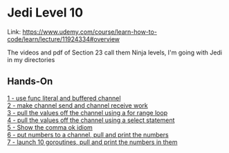 # Jedi Level 10

Link: https://www.udemy.com/course/learn-how-to-code/learn/lecture/11924334#overview

The videos and pdf of Section 23 call them  Ninja levels, I'm going with Jedi in my directories

## Hands-On
[1 - use func literal and buffered channel](https://github.com/ryanclove/LearningGoProgramming/blob/master/Exercises/Jedi%20Level%2010/Hands-On%201/main.go)  
[2 - make channel send and channel receive work](https://github.com/ryanclove/LearningGoProgramming/blob/master/Exercises/Jedi%20Level%2010/Hands-On%202/main.go)  
[3 -  pull the values off the channel using a for range loop](https://github.com/ryanclove/LearningGoProgramming/blob/master/Exercises/Jedi%20Level%2010/Hands-On%203/main.go)  
[4 - pull the values off the channel using a select statement](https://github.com/ryanclove/LearningGoProgramming/blob/master/Exercises/Jedi%20Level%2010/Hands-On%204/main.go)  
[5 - Show the comma ok idiom](https://github.com/ryanclove/LearningGoProgramming/blob/master/Exercises/Jedi%20Level%2010/Hands-On%205/main.go)  
[6 - put numbers to a channel, pull and print the numbers](https://github.com/ryanclove/LearningGoProgramming/blob/master/Exercises/Jedi%20Level%2010/Hands-On%206/main.go)  
[7 - launch 10 goroutines, pull and print the numbers in them](https://github.com/ryanclove/LearningGoProgramming/blob/master/Exercises/Jedi%20Level%2010/Hands-On%207/main.go)